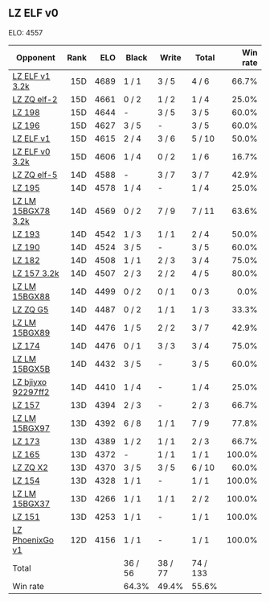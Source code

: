 ## LZ ELF v0 ##

ELO: 4557

Opponent | Rank | ELO | Black | Write | Total | Win rate
---------|-----:|----:|-------|-------|-------|-------:
[LZ ELF v1 3.2k](LZ%20ELF%20v1%203.2k.md) | 15D | 4689 | 1 / 1 | 3 / 5 | 4 / 6 | 66.7%
[LZ ZQ elf-2](LZ%20ZQ%20elf-2.md) | 15D | 4661 | 0 / 2 | 1 / 2 | 1 / 4 | 25.0%
[LZ 198](LZ%20198.md) | 15D | 4644 | - | 3 / 5 | 3 / 5 | 60.0%
[LZ 196](LZ%20196.md) | 15D | 4627 | 3 / 5 | - | 3 / 5 | 60.0%
[LZ ELF v1](LZ%20ELF%20v1.md) | 15D | 4615 | 2 / 4 | 3 / 6 | 5 / 10 | 50.0%
[LZ ELF v0 3.2k](LZ%20ELF%20v0%203.2k.md) | 15D | 4606 | 1 / 4 | 0 / 2 | 1 / 6 | 16.7%
[LZ ZQ elf-5](LZ%20ZQ%20elf-5.md) | 14D | 4588 | - | 3 / 7 | 3 / 7 | 42.9%
[LZ 195](LZ%20195.md) | 14D | 4578 | 1 / 4 | - | 1 / 4 | 25.0%
[LZ LM 15BGX78 3.2k](LZ%20LM%2015BGX78%203.2k.md) | 14D | 4569 | 0 / 2 | 7 / 9 | 7 / 11 | 63.6%
[LZ 193](LZ%20193.md) | 14D | 4542 | 1 / 3 | 1 / 1 | 2 / 4 | 50.0%
[LZ 190](LZ%20190.md) | 14D | 4524 | 3 / 5 | - | 3 / 5 | 60.0%
[LZ 182](LZ%20182.md) | 14D | 4508 | 1 / 1 | 2 / 3 | 3 / 4 | 75.0%
[LZ 157 3.2k](LZ%20157%203.2k.md) | 14D | 4507 | 2 / 3 | 2 / 2 | 4 / 5 | 80.0%
[LZ LM 15BGX88](LZ%20LM%2015BGX88.md) | 14D | 4499 | 0 / 2 | 0 / 1 | 0 / 3 | 0.0%
[LZ ZQ G5](LZ%20ZQ%20G5.md) | 14D | 4487 | 0 / 2 | 1 / 1 | 1 / 3 | 33.3%
[LZ LM 15BGX89](LZ%20LM%2015BGX89.md) | 14D | 4476 | 1 / 5 | 2 / 2 | 3 / 7 | 42.9%
[LZ 174](LZ%20174.md) | 14D | 4476 | 0 / 1 | 3 / 3 | 3 / 4 | 75.0%
[LZ LM 15BGX5B](LZ%20LM%2015BGX5B.md) | 14D | 4432 | 3 / 5 | - | 3 / 5 | 60.0%
[LZ bjiyxo 92297ff2](LZ%20bjiyxo%2092297ff2.md) | 14D | 4410 | 1 / 4 | - | 1 / 4 | 25.0%
[LZ 157](LZ%20157.md) | 13D | 4394 | 2 / 3 | - | 2 / 3 | 66.7%
[LZ LM 15BGX97](LZ%20LM%2015BGX97.md) | 13D | 4392 | 6 / 8 | 1 / 1 | 7 / 9 | 77.8%
[LZ 173](LZ%20173.md) | 13D | 4389 | 1 / 2 | 1 / 1 | 2 / 3 | 66.7%
[LZ 165](LZ%20165.md) | 13D | 4372 | - | 1 / 1 | 1 / 1 | 100.0%
[LZ ZQ X2](LZ%20ZQ%20X2.md) | 13D | 4370 | 3 / 5 | 3 / 5 | 6 / 10 | 60.0%
[LZ 154](LZ%20154.md) | 13D | 4328 | 1 / 1 | - | 1 / 1 | 100.0%
[LZ LM 15BGX37](LZ%20LM%2015BGX37.md) | 13D | 4266 | 1 / 1 | 1 / 1 | 2 / 2 | 100.0%
[LZ 151](LZ%20151.md) | 13D | 4253 | 1 / 1 | - | 1 / 1 | 100.0%
[LZ PhoenixGo v1](LZ%20PhoenixGo%20v1.md) | 12D | 4156 | 1 / 1 | - | 1 / 1 | 100.0%
Total | | | 36 / 56 | 38 / 77 | 74 / 133 | 
Win rate| | | 64.3% | 49.4% | 55.6% | 
